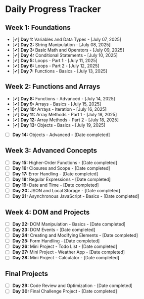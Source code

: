 # Daily Progress Tracker

## Week 1: Foundations

- [✔] **Day 1:** Variables and Data Types - [July 07, 2025]
- [✔] **Day 2:** String Manipulation - [July 08, 2025]
- [✔] **Day 3:** Basic Math and Operators - [July 09, 2025]
- [✔] **Day 4:** Conditional Statements - [July 10, 2025]
- [✔] **Day 5:** Loops - Part 1 - [July 11, 2025]
- [✔] **Day 6:** Loops - Part 2 - [July 12, 2025]
- [✔] **Day 7:** Functions - Basics - [July 13, 2025]

## Week 2: Functions and Arrays

- [✔] **Day 8:** Functions - Advanced - [July 14, 2025]
- [✔] **Day 9:** Arrays - Basics - [July 15, 2025]
- [✔] **Day 10:** Arrays - Iteration - [July 16, 2025]
- [✔] **Day 11:** Array Methods - Part 1 - [July 18, 2025]
- [✔] **Day 12:** Array Methods - Part 2 - [July 18, 2025]
- [✔] **Day 13:** Objects - Basics - [July 19, 2025]
- [ ] **Day 14:** Objects - Advanced - [Date completed]

## Week 3: Advanced Concepts

- [ ] **Day 15:** Higher-Order Functions - [Date completed]
- [ ] **Day 16:** Closures and Scope - [Date completed]
- [ ] **Day 17:** Error Handling - [Date completed]
- [ ] **Day 18:** Regular Expressions - [Date completed]
- [ ] **Day 19:** Date and Time - [Date completed]
- [ ] **Day 20:** JSON and Local Storage - [Date completed]
- [ ] **Day 21:** Asynchronous JavaScript - Basics - [Date completed]

## Week 4: DOM and Projects

- [ ] **Day 22:** DOM Manipulation - Basics - [Date completed]
- [ ] **Day 23:** DOM Events - [Date completed]
- [ ] **Day 24:** Creating and Modifying Elements - [Date completed]
- [ ] **Day 25:** Form Handling - [Date completed]
- [ ] **Day 26:** Mini Project - Todo List - [Date completed]
- [ ] **Day 27:** Mini Project - Weather App - [Date completed]
- [ ] **Day 28:** Mini Project - Calculator - [Date completed]

## Final Projects

- [ ] **Day 29:** Code Review and Optimization - [Date completed]
- [ ] **Day 30:** Final Challenge Project - [Date completed]
